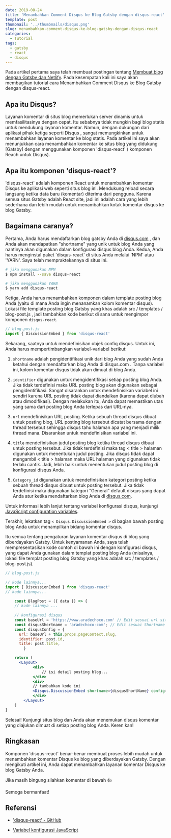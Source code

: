 ```yaml
---
date: 2019-08-24
title: 'Menambahkan Comment Disqus ke Blog Gatsby dengan disqus-react'
template: post
thumbnail: '../thumbnails/disqus.png'
slug: menambahkan-comment-disqus-ke-blog-gatsby-dengan-disqus-react
categories:
  - Tutorial
tags:
  - gatsby
  - react
  - disqus
---
```


Pada artikel pertama saya telah membuat postingan tentang [Membuat blog dengan Gatsby dan Netlify](https://www.aradechoco.com/membuat-blog-dengan-gatsby-dan-netlify/). Pada kesempatan kali ini saya akan membagikan tutorial cara Menambahkan Comment Disqus ke Blog Gatsby dengan disqus-react.

## Apa itu Disqus?

Layanan komentar di situs blog memerlukan server dinamis untuk memfasilitasinya dengan cepat. Itu sebabnya tidak mungkin bagi blog statis untuk mendukung layanan komentar. Namun, dengan dukungan dari aplikasi pihak ketiga seperti Disqus , sangat memungkinkan untuk menambahkan layanan komentar ke blog statis.
Pada artikel ini saya akan menunjukkan cara menambahkan komentar ke situs blog yang didukung [Gatsby] dengan menggunakan komponen 'disqus-react' ( komponen Reach untuk Disqus).


## Apa itu komponen 'disqus-react'?

'disqus-react' adalah komponen React untuk menambahkan komentar Disqus ke aplikasi web seperti situs blog ini. Mendukung reload secara langsung ketika data baru (komentar) diterima dari pengguna. Karena semua situs Gatsby adalah React site, jadi ini adalah cara yang lebih sederhana dan lebih mudah untuk menambahkan kotak komentar disqus ke blog Gatsby.


## Bagaimana caranya?

Pertama, Anda harus mendaftarkan blog gatsby Anda di [disqus.com](https://disqus.com/) , dan Anda akan mendapatkan "shortname" yang unik untuk blog Anda yang nantinya akan digunakan dalam konfigurasi disqus blog Anda.
Kedua, Anda harus menginstal paket 'disqus-react' di situs Anda melalui 'NPM' atau 'YARN'. Saya telah mempraktekannya di situs ini.

```bash
# jika menggunakan NPM
$ npm install --save disqus-react
```

```bash
# jika menggunakan YARN
$ yarn add disqus-react
```

Ketiga, Anda harus menambahkan komponen dalam template posting blog Anda (yaitu di mana Anda ingin menanamkan kolom komentar disqus). Lokasi file template posting blog Gatsby yang khas adalah src / templates / blog-post.js , jadi tambahkan kode berikut di sana untuk mengimpor komponen `disqus-react`.


```jsx
// blog-post.js
import { DiscussionEmbed } from 'disqus-react'

```


Sekarang, saatnya untuk mendefinisikan objek confiq disqus. Untuk ini, Anda harus mempertimbangkan variabel-variabel berikut:

1. `shortname` adalah pengidentifikasi unik dari blog Anda yang sudah Anda ketahui dengan mendaftarkan blog Anda di disqus.com . Tanpa variabel ini, kolom komentar disqus tidak akan dimuat di blog Anda.

2. `identifier` digunakan untuk mengidentifikasi setiap posting blog Anda. Jika tidak terdefinisi maka URL posting blog akan digunakan sebagai pengidentifikasi. Sangat disarankan untuk mendefinisikan variabel ini sendiri karena URL posting tidak dapat diandalkan (karena dapat diubah atau dimodifikasi). Dengan melakukan itu, Anda dapat memastikan utas yang sama dari posting blog Anda terlepas dari URL-nya.

3. `url` mendefinisikan URL posting. Ketika sebuah thread disqus dibuat untuk posting blog, URL posting blog tersebut dicatat bersama dengan thread tersebut sehingga disqus tahu halaman apa yang menjadi milik thread mana. Disarankan untuk mendefinisikan variabel ini.

4. `title` mendefinisikan judul posting blog ketika thread disqus dibuat untuk posting tersebut. Jika tidak terdefinisi maka tag < title > halaman digunakan untuk menentukan judul posting. Jika disqus tidak dapat mengambil < title > halaman maka URL halaman yang digunakan tidak terlalu cantik. Jadi, lebih baik untuk menentukan judul posting blog di konfigurasi disqus Anda.

5. `Category_id` digunakan untuk mendefinisikan kategori posting ketika sebuah thread disqus dibuat untuk posting tersebut. Jika tidak terdefinisi maka digunakan kategori "General" default disqus yang dapat Anda atur ketika mendaftarkan blog Anda di [disqus.com](https://disqus.com/).

Untuk informasi lebih lanjut tentang variabel konfigurasi disqus, kunjungi [JavaScript configuration variables](https://help.disqus.com/developer/javascript-configuration-variables).

Terakhir, lekatkan tag `< Disqus.DiscussionEmbed >` di bagian bawah posting blog Anda untuk menampilkan bidang komentar disqus.

Itu semua tentang pengaturan layanan komentar disqus di blog yang diberdayakan Gatsby.
Untuk kenyamanan Anda, saya telah mempresentasikan kode contoh di bawah ini dengan konfigurasi disqus, yang dapat Anda gunakan dalam templat posting blog Anda (misalnya, lokasi file templat posting blog Gatsby yang khas adalah src / templates / blog-post.js).


```jsx 
// blog-post.js

// kode lainnya...
import { DiscussionEmbed } from 'disqus-react'
// kode lainnya...

    const BlogPost = ({ data }) => {
    // kode lainnya ...
    
    // konfigurasi disqus 
    const baseUrl = 'https://www.aradechoco.com' // Edit sesuai url situs Anda
    const disqusShortname = 'aradechoco-com'; // Edit sesuai Shortname Disqus Anda
    const disqusConfig = {
      url: baseUrl + this.props.pageContext.slug, 
      identifier: post.id, 
      title: post.title,
        }

    return (
      <Layout>
            <div>
                // isi detail posting blog...
            </div>
            <div>
            // tambahkan kode ini 
            <Disqus.DiscussionEmbed shortname={disqusShortName} config={disqusConfig} />
            </div>
        </Layout>
    )
}
```


Selesai! Kunjungi situs blog dan Anda akan menemukan disqus komentar yang diajukan dimuat di setiap posting blog Anda. Keren kan!


## Ringkasan

Komponen 'disqus-react' benar-benar membuat proses lebih mudah untuk menambahkan komentar Disqus ke blog yang diberdayakan Gatsby. Dengan mengikuti artikel ini, Anda dapat menambahkan layanan komentar Disqus ke blog Gatsby Anda. 

Jika masih bingung silahkan komentar di bawah 👍

Semoga bermanfaat!

## Referensi

- <a href="https://github.com/disqus/disqus-react" target="_blank"> 'disqus-react' - GitHub </a>

- <a href="https://help.disqus.com/developer/javascript-configuration-variables" target="_blank"> Variabel konfigurasi JavaScript </a>
